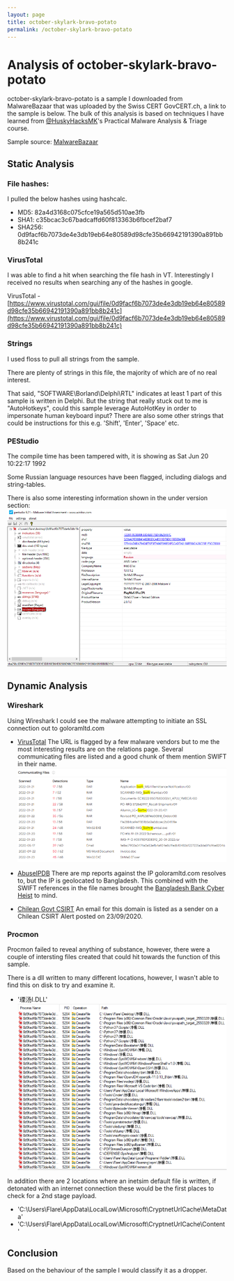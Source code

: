 ```yaml
---
layout: page
title: october-skylark-bravo-potato
permalink: /october-skylark-bravo-potato
---
```


# Analysis of october-skylark-bravo-potato

october-skylark-bravo-potato is a sample I downloaded from MalwareBazaar that was uploaded by the Swiss CERT GovCERT.ch, a link to the sample is below. The bulk of this analysis is based on techniques I have learned from [@HuskyHacksMK](https://twitter.com/HuskyHacksMK)'s Practical Malware Analysis & Triage course.

Sample source: [MalwareBazaar](https://bazaar.abuse.ch/sample/0d9facf6b7073de4e3db19eb64e80589d98cfe35b66942191390a891bb8b241c)

## Static Analysis

### File hashes:
I pulled the below hashes using hashcalc.

- MD5: 82a4d3168c075cfce19a565d510ae3fb
- SHA1: c35bcac3c67badcaffd60f813363b6fbcef2baf7
- SHA256: 0d9facf6b7073de4e3db19eb64e80589d98cfe35b66942191390a891bb8b241c

### VirusTotal
I was able to find a hit when searching the file hash in VT. Interestingly I received no results when searching any of the hashes in google.

VirusTotal -  [https://www.virustotal.com/gui/file/0d9facf6b7073de4e3db19eb64e80589d98cfe35b66942191390a891bb8b241c](https://www.virustotal.com/gui/file/0d9facf6b7073de4e3db19eb64e80589d98cfe35b66942191390a891bb8b241c)

### Strings
I used floss to pull all strings from the sample.

There are plenty of strings in this file, the majority of which are of no real interest.

That said, "SOFTWARE\Borland\Delphi\RTL" indicates at least 1 part of this sample is written in Delphi. But the string that really stuck out to me is "AutoHotkeys", could this sample leverage AutoHotKey in order to impersonate human keyboard input?  There are also some other strings that could be instructions for this e.g. 'Shift', 'Enter', 'Space' etc.

### PEStudio
The compile time has been tampered with, it is showing as Sat Jun 20 10:22:17 1992

Some Russian language resources have been flagged, including dialogs and string-tables.

There is also some interesting information shown in the under version section:
 ![PEStudio screenshot](<../assets/img/pestudioosbp.PNG> "PEStudio version menu")

## Dynamic Analysis

### Wireshark
Using Wireshark I could see the malware attempting to initiate an SSL connection out to goloramltd.com
- [VirusTotal](https://www.virustotal.com/gui/domain/goloramltd.com/relations)
The URL is flagged by a few malware vendors but to me the most interesting results are on the relations page. Several communicating files are listed and a good chunk of them mention SWIFT in their name.
 ![VirusTotal screenshot](<../assets/img/VTosbp.PNG> "VirusTotal relations menu")

- [AbuseIPDB](https://www.abuseipdb.com/check/203.191.33.96)
There are mp reports against the IP goloramltd.com resolves to, but the IP is geolocated to Bangladesh. This combined with the SWIFT references in the file names brought the [Bangladesh Bank Cyber Heist](https://en.wikipedia.org/wiki/Bangladesh_Bank_robbery) to mind.

- [Chilean Govt CSIRT](https://www.csirt.gob.cl/alertas/2cmv20-00090-01/)
An email for this domain is listed as a sender on a Chilean CSIRT Alert posted on 23/09/2020. 

### Procmon
Procmon failed to reveal anything of substance, however, there were a couple of intersting files created that could hit towards the function of this sample.

There is  a dll written to many different locations, however, I wasn't able to find this on disk to try and examine it.
- '瑮汤l.DLL'
 ![dll screenshot](<../assets/img/dllosbp.PNG> "dll create file events procmon")

In addition there are 2 locations where an inetsim default file is written, if detonated with an internet connection these would be the first places to check for a 2nd stage payload.
- 'C:\Users\Flare\AppData\LocalLow\Microsoft\CryptnetUrlCache\MetaData\'
- 'C:\Users\Flare\AppData\LocalLow\Microsoft\CryptnetUrlCache\Content'

## Conclusion
Based on the behaviour of the sample I would classify it as a dropper. 